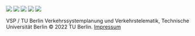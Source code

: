 

<footer>

<div class="container">

<div class="logos">
    <img src="https://svn.vsp.tu-berlin.de/repos/public-svn/matsim/scenarios/countries//de/duesseldorf/projects/komodnext/website/logos/logos/KoMoDnext.svg"/>
    <img src="https://svn.vsp.tu-berlin.de/repos/public-svn/matsim/scenarios/countries//de/duesseldorf/projects/komodnext/website/logos/logos/TU.svg"/>
    <img src="https://svn.vsp.tu-berlin.de/repos/public-svn/matsim/scenarios/countries//de/duesseldorf/projects/komodnext/website/logos/logos/DLR.svg"/>
    <img src="https://svn.vsp.tu-berlin.de/repos/public-svn/matsim/scenarios/countries//de/duesseldorf/projects/komodnext/website/logos/logos/MATSim.svg"/>
    <img class="bmdv" src="https://svn.vsp.tu-berlin.de/repos/public-svn/matsim/scenarios/countries//de/duesseldorf/projects/komodnext/website/logos/logos/BMDV.svg"/>
</div>

<div class="menu">

VSP / TU Berlin
Verkehrssystemplanung und Verkehrstelematik, Technische Universität Berlin
© 2022 TU Berlin. <a href="https://vsp.berlin/impressum">Impressum</a>

</div>

</div>

</footer>
